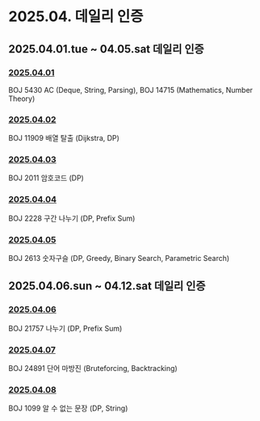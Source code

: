 # 2025.04. 데일리 인증

## 2025.04.01.tue ~ 04.05.sat 데일리 인증

### [2025.04.01](https://github.com/jwelyl/daily_certification/blob/main/2024/04/01/25_04_01_daily_certification.md)
BOJ 5430 AC (Deque, String, Parsing), BOJ 14715 (Mathematics, Number Theory)

### [2025.04.02](https://github.com/jwelyl/daily_certification/blob/main/2024/04/02/25_04_02_daily_certification.md)
BOJ 11909 배열 탈출 (Dijkstra, DP)

### [2025.04.03](https://github.com/jwelyl/daily_certification/blob/main/2024/04/03/25_04_03_daily_certification.md)
BOJ 2011 암호코드 (DP)

### [2025.04.04](https://github.com/jwelyl/daily_certification/blob/main/2024/04/04/25_04_04_daily_certification.md)
BOJ 2228 구간 나누기 (DP, Prefix Sum)

### [2025.04.05](https://github.com/jwelyl/daily_certification/blob/main/2024/04/05/25_04_05_daily_certification.md)
BOJ 2613 숫자구슬 (DP, Greedy, Binary Search, Parametric Search)

## 2025.04.06.sun ~ 04.12.sat 데일리 인증

### [2025.04.06](https://github.com/jwelyl/daily_certification/blob/main/2024/04/06/25_04_06_daily_certification.md)
BOJ 21757 나누기 (DP, Prefix Sum)

### [2025.04.07](https://github.com/jwelyl/daily_certification/blob/main/2024/04/07/25_04_07_daily_certification.md)
BOJ 24891 단어 마방진 (Bruteforcing, Backtracking)

### [2025.04.08](https://github.com/jwelyl/daily_certification/blob/main/2024/04/08/25_04_08_daily_certification.md)
BOJ 1099 알 수 없는 문장 (DP, String)